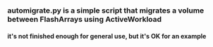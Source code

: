 ### automigrate.py is a simple script that migrates a volume between FlashArrays using ActiveWorkload
#### it's not finished enough for general use, but it's OK for an example
